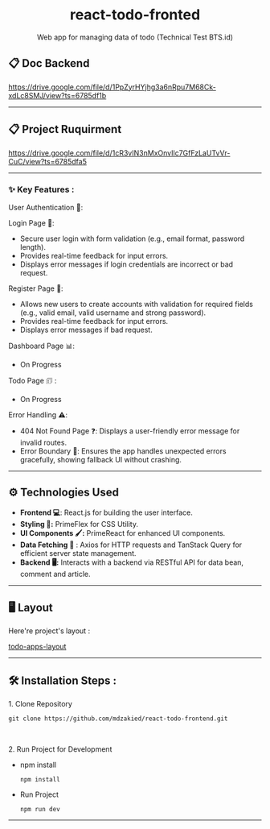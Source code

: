 <h1 align="center" id="title">react-todo-fronted</h1>

<p align="center" id="description">Web app for managing data of todo (Technical Test BTS.id)</p>

## 📋 Doc Backend
https://drive.google.com/file/d/1PpZyrHYjhg3a6nRpu7M68Ck-xdLc8SMJ/view?ts=6785df1b

---

## 📋 Project Ruquirment
https://drive.google.com/file/d/1cR3vIN3nMxOnvIlc7GfFzLaUTvVr-CuC/view?ts=6785dfa5

---

### ✨ Key Features :
User Authentication 🔑:

Login Page 🛂:
- Secure user login with form validation (e.g., email format, password length).
- Provides real-time feedback for input errors.
- Displays error messages if login credentials are incorrect or bad request.

Register Page 📝:
- Allows new users to create accounts with validation for required fields (e.g., valid email, valid username and strong password).
- Provides real-time feedback for input errors.
- Displays error messages if bad request.

Dashboard Page 📊:
- On Progress

Todo Page 🗊 :
- On Progress

Error Handling ⚠️:
- 404 Not Found Page ❓: Displays a user-friendly error message for invalid routes.
- Error Boundary 🚧: Ensures the app handles unexpected errors gracefully, showing fallback UI without crashing.

---

## ⚙️ Technologies Used

- **Frontend 💻**: React.js for building the user interface.
- **Styling 🎨:** PrimeFlex for CSS Utility.
- **UI Components 🖌️:** PrimeReact for enhanced UI components.
- **Data Fetching 📡** : Axios for HTTP requests and TanStack Query for efficient server state management.
- **Backend 🖥️:** Interacts with a backend via RESTful API for data bean, comment and article.

---

<h2>🖥️ Layout</h2>

Here're project's layout :

[todo-apps-layout](https://www.figma.com/design/tSlIMeRfe5xNTEGHRcefPJ/todo?m=auto&t=Y4JLx7ViAHU7DMAE-6)

---

<h2>🛠️ Installation Steps :</h2>

<p>1. Clone Repository</p>

```
git clone https://github.com/mdzakied/react-todo-frontend.git
```

<br />
<p>2. Run Project for Development</p>

* npm install
  
  ```
  npm install
  ```
  
* Run Project
  
  ```
  npm run dev
  ```
  
---
